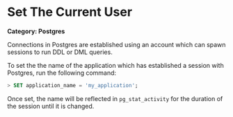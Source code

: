 # Set The Current User

__Category: Postgres__

Connections in Postgres are established using an account which can spawn sessions to run DDL or DML queries. 

To set the the name of the application which has established a session with Postgres, run the following command:

```sql
> SET application_name = 'my_application';
```

Once set, the name will be reflected in `pg_stat_activity` for the duration of the session until it is changed.
